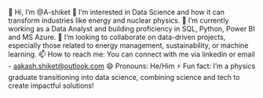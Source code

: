 👋 Hi, I’m @A-shiket
👀 I’m interested in Data Science and how it can transform industries like energy and nuclear physics.
🌱 I’m currently working as a Data Analyst and building proficiency in SQL, Python, Power BI and MS Azure.
💞️ I’m looking to collaborate on data-driven projects, especially those related to energy management, sustainability, or machine learning.
📫 How to reach me: You can connect with me via linkedin or email - aakash.shiket@outlook.com
😄 Pronouns: He/Him
⚡ Fun fact: I’m a physics graduate transitioning into data science, combining science and tech to create impactful solutions!

<!---
A-shiket/A-shiket is a ✨ special ✨ repository because its `README.md` (this file) appears on your GitHub profile.
You can click the Preview link to take a look at your changes.
--->

